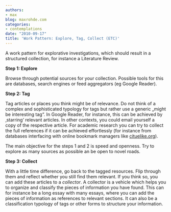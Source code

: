 ```yaml
---
authors:
- max
blog: maxrohde.com
categories:
- contemplations
date: "2010-09-17"
title: 'Work Pattern: Explore, Tag, Collect (ETC)'
---
```


A work pattern for explorative investigations, which should result in a structured collection, for instance a Literature Review.

**Step 1: Explore**

Browse through potential sources for your collection. Possible tools for this are databases, search engines or feed aggregators (eg Google Reader).

**Step 2: Tag**

Tag articles or places you think might be of relevance. Do not think of a complex and sophisticated typology for tags but rather use a generic „might be interesting tag“. In Google Reader, for instance, this can be achieved by ‚starring‘ relevant articles. In other contexts, you could email yourself a copy of the respective article. For academic research you can try to collect the full references if it can be achieved effortlessly (for instance from databases interfacing with online bookmark managers like [cituelike.org](http://cituelike.org)).

The main objective for the steps 1 and 2 is speed and openness. Try to explore as many sources as possible an be open to novel roads.

**Step 3: Collect**

With a little time difference, go back to the tagged resources. Flip through them and reflect whether you still find them relevant. If you think so, you can add these articles to a _collector_. A collector is a vehicle which helps you to organize and classify the pieces of information you have found. This can for instance be a long essay with many essays, where you can add the pieces of information as references to relevant sections. It can also be a classification typology of tags or other forms to structure your information.
